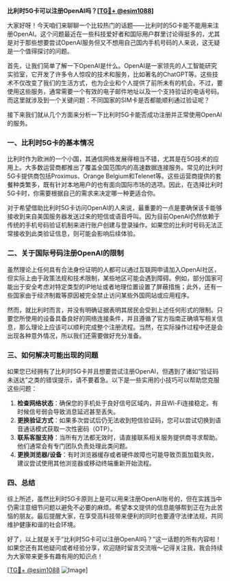 **比利时5G卡可以注册OpenAI吗？[[TG💪+ @esim1088](https://t.me/s/esim1088)]**

大家好呀！今天咱们来聊聊一个比较热门的话题——比利时的5G卡能不能用来注册OpenAI。这个问题最近在一些科技爱好者和国际用户群里讨论得挺多的，尤其是对于那些想要尝试OpenAI服务但又不想用自己国内手机号码的人来说，这无疑是一个值得探讨的问题。

首先，让我们简单了解一下OpenAI是什么。OpenAI是一家领先的人工智能研究实验室，它开发了许多令人惊叹的技术和服务，比如著名的ChatGPT等。这些技术不仅改变了我们的生活方式，也为企业和个人提供了前所未有的机会。不过，要使用这些服务，通常需要一个有效的电子邮件地址以及一个支持验证的电话号码。而这里就涉及到一个关键问题：不同国家的SIM卡是否都能顺利通过验证呢？

接下来我们就从几个方面来分析一下比利时5G卡能否成功注册并正常使用OpenAI的服务。

### 一、比利时5G卡的基本情况

比利时作为欧洲的一个小国，其通信网络发展得相当不错，尤其是在5G技术的应用上。大多数运营商都推出了覆盖全国范围内的高速数据连接服务。常见的比利时5G卡提供商包括Proximus、Orange Belgium和Telenet等。这些运营商提供的套餐种类繁多，既有针对本地用户的也有面向国际市场的选项。因此，在选择比利时5G卡时，你需要根据自己的需求来决定哪一种更适合你。

对于希望借助比利时5G卡访问OpenAI的人来说，最重要的一点是要确保该卡能够接收到来自美国服务器发送过来的短信或语音呼叫。因为目前OpenAI仍然依赖于传统的手机号码验证机制来进行账户创建与登录操作。如果您的比利时号码无法正常接收到此类验证信息，则可能会影响后续体验。

### 二、关于国际号码注册OpenAI的限制

虽然理论上任何具有合法身份证明的人都可以通过互联网申请加入OpenAI社区，但实际上由于政策法规和技术限制，某些地区可能会遇到障碍。例如，部分国家可能出于安全考虑对特定类型的IP地址或者地理位置设置了屏蔽措施；此外，还有一些国家由于经济制裁等原因被完全禁止访问某些外国网站或应用程序。

然而，就比利时而言，并没有明确证据表明其居民会受到上述任何形式的限制。只要您所使用的设备具备良好的网络连接条件，并且遵循了官方指南正确填写相关信息，那么理论上应该可以顺利完成整个注册流程。当然，在实际操作过程中还是会出现各种意外情况，所以我们还需要做好充分准备。

### 三、如何解决可能出现的问题

如果您已经拥有了比利时5G卡并且想要尝试注册OpenAI，但遇到了诸如“验证码未送达”之类的错误提示，请不要着急。以下是一些实用的小技巧可以帮助您克服这些问题：

1. **检查网络状态**：确保您的手机处于良好信号区域内，并且Wi-Fi连接稳定。有时候信号弱会导致消息延迟甚至丢失。
2. **更换验证方式**：如果多次尝试后仍无法收到短信验证码，您可以尝试切换到语音通话模式获取一次性密码（OTP）。
3. **联系客服支持**：当所有方法都无效时，请直接联系相关服务提供商寻求帮助。他们通常会有专门团队负责处理此类问题。
4. **更换浏览器/设备**：有时浏览器缓存或者硬件故障也可能导致页面加载失败，建议尝试使用其他浏览器或移动终端重新开始流程。

### 四、总结

综上所述，虽然比利时5G卡原则上是可以用来注册OpenAI账号的，但在实践当中仍需注意细节问题以避免不必要的麻烦。希望本文提供的信息能够帮到正在为此苦恼的朋友。最后提醒大家，在享受高科技带来便利的同时也要遵守法律法规，共同维护健康和谐的社会环境。

好了，以上就是关于“比利时5G卡可以注册OpenAI吗？”这一话题的所有内容啦！如果您还有其他疑问或者经验分享，欢迎随时留言交流哦～记得关注我，我会持续为大家带来更多有趣有用的知识点！

[[TG💪+ @esim1088](https://t.me/s/esim1088) ![Image](https://i.postimg.cc/4NQfJmqS/Snipaste-2025-05-13-00-14-12.png)]